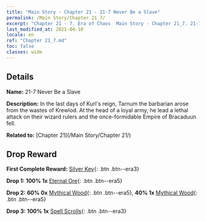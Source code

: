 ```yaml
---
title: "Main Story - Chapter 21 - 21-7 Never Be a Slave"
permalink: /Main Story/Chapter 21_7/
excerpt: "Chapter 21 - 7. Era of Chaos  Main Story - Chapter 21_7. 21-7 Never Be a Slave"
last_modified_at: 2021-04-10
locale: en
ref: "Chapter 21_7.md"
toc: false
classes: wide
---
```


## Details

 **Name:** 21-7 Never Be a Slave

 **Description:** In the last days of Kurl's reign, Tarnum the barbarian arose from the wastes of Krewlod. At the head of a loyal army, he lead a lethal attack on their wizard rulers and the once-formidable Empire of Bracaduun fell.

 **Related to:** [Chapter 21](/Main Story/Chapter 21/)

## Drop Reward

 **First Complete Reward:** [Silver Key](/Items/con_693/){: .btn .btn--era3}

 **Drop 1:** **100% 1x** [Eternal Ore](/Items/mat_68/){: .btn .btn--era5}

 **Drop 2:** **60% 0x** [Mythical Wood](/Items/mat_62/){: .btn .btn--era5}, **40% 1x** [Mythical Wood](/Items/mat_62/){: .btn .btn--era5}

 **Drop 3:** **100% 1x** [Spell Scrolls](/Items/con_694/){: .btn .btn--era3}

